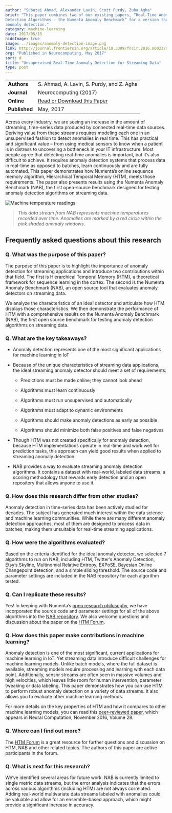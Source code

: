 ```yaml
---
author: "Subutai Ahmad, Alexander Lavin, Scott Purdy, Zuha Agha"
brief: "This paper combines two of our existing papers, “Real-Time Anomaly Detection for Streaming Analytics” and “Evaluating Real-time Anomaly 
Detection Algorithms - the Numenta Anomaly Benchmark” for a version that appears in a special issue of Neurocomputing that focuses on 
anomaly detection."
category: machine-learning
date: 2017/05/15
hideImage: true
image: ../images/anomaly-detection-image.png
link: http://journal.frontiersin.org/article/10.3389/fncir.2016.00023/abstract
org: "Published in Neurocomputing, May 2017"
sort: d
title: "Unsupervised Real-Time Anomaly Detection for Streaming Data"
type: post
---
```


| | |
|-|-|
| **Authors** | S. Ahmad, A. Lavin, S. Purdy, and Z. Agha |
| **Journal** | Neurocomputing (2017) |
| **Online** | [Read or Download this Paper][1] |
| **Published** | May, 2017 |

Across every industry, we are seeing an increase in the amount of
streaming, time-series data produced by connected real-time data
sources. Deriving value from these streams requires modeling each one in
an unsupervised fashion to detect anomalies in real time. This has
practical and significant value – from using medical sensors to know
when a patient is in distress to uncovering a bottleneck in your IT
infrastructure. Most people agree that detecting real-time anomalies is
important, but it’s also difficult to achieve. It requires anomaly
detection systems that process data in real-time as opposed to batches,
learn continuously and are fully automated. This paper demonstrates how
Numenta’s online sequence memory algorithm, Hierarchical Temporal Memory
(HTM), meets those requirements. The paper also presents results using
the Numenta Anomaly Benchmark (NAB), the first open-source benchmark
designed for testing anomaly detection algorithms on streaming data.

![Machine temperature readings](../images/anomaly-detection-image.png)
> *This data stream from NAB represents machine temperatures recorded
  over time. Anomalies are marked by a red circle within the pink 
  shaded anomaly windows.*


## **Frequently asked questions about this research**

### **Q. What was the purpose of this paper?**

The purpose of this paper is to highlight the importance of anomaly
detection for streaming applications and introduce two contributions
within that field. The first is Hierarchical Temporal Memory (HTM), a
theoretical framework for sequence learning in the cortex. The second is
the Numenta Anomaly Benchmark (NAB), an open source tool that evaluates
anomaly detectors on streaming data.

We analyze the characteristics of an ideal detector and articulate how
HTM displays those characteristics. We then demonstrate the performance
of HTM with a comprehensive results on the Numenta Anomaly Benchmark
(NAB), the first open source benchmark for testing anomaly detection
algorithms on streaming data.

### **Q. What are the key takeaways?**

-   Anomaly detection represents one of the most significant
    applications for machine learning in IoT

-   Because of the unique characteristics of streaming data
    applications, the ideal streaming anomaly detector should meet a set
    of requirements:

    -   Predictions must be made online; they cannot look ahead

    -   Algorithms must learn continuously

    -   Algorithms must run unsupervised and automatically

    -   Algorithms must adapt to dynamic environments

    -   Algorithms should make anomaly detections as early as possible

    -   Algorithms should minimize both false positives and false
        negatives

-   Though HTM was not created specifically for anomaly detection,
    because HTM implementations operate in real-time and work well for
    prediction tasks, this approach can yield good results when applied
    to streaming anomaly detection

-   NAB provides a way to evaluate streaming anomaly detection
    algorithms. It contains a dataset with real-world, labeled data
    streams, a scoring methodology that rewards early detection and an
    open repository that allows anyone to use it.

### **Q. How does this research differ from other studies?**

Anomaly detection in time-series data has been actively studied for
decades. The subject has generated much interest within the data science
and machine learning communities. While there are many different anomaly
detection approaches, most of them are designed to process data in
batches, making them unsuitable for real-time streaming applications.

### **Q. How were the algorithms evaluated?**

Based on the criteria identified for the ideal anomaly detector, we
selected 7 algorithms to run on NAB, including HTM, Twitter’s Anomaly
Detection, Etsy’s Skyline, Multinomial Relative Entropy, EXPoSE,
Bayesian Online Changepoint detection, and a simple sliding threshold.
The source code and parameter settings are included in the NAB
repository for each algorithm tested.

### **Q. Can I replicate these results?**

Yes! In keeping with Numenta’s [open research
philosophy](http://numenta.com/blog/2014/09/17/increasing-research-transparency/),
we have incorporated the source code and parameter settings for all of
the above algorithms into the [NAB
repository](https://github.com/numenta/NAB). We also welcome questions
and discussion about the paper on the [HTM
Forum](https://discourse.numenta.org/).

### **Q. How does this paper make contributions in machine learning?**

Anomaly detection is one of the most significant, current applications
for machine learning in IoT. Yet streaming data introduce difficult
challenges for machine learning models. Unlike batch models, where the
full dataset is available, streaming models require processing and
learning with each data point. Additionally, sensor streams are often
seen in massive volumes and high velocities, which leaves little room
for human intervention, parameter tweaking or data labeling. This paper
demonstrates how you can use HTM to perform robust anomaly detection on
a variety of data streams. It also allows you to evaluate other machine
learning methods.

For more details on the key properties of HTM and how it compares to
other machine learning models, you can read this [peer-reviewed
paper](http://numenta.com/papers/continuous-online-sequence-learning-with-an-unsupervised-neural-network-model/),
which appears in Neural Computation, November 2016, Volume 28.

### **Q. Where can I find out more?**

The [HTM Forum](https://discourse.numenta.org/) is a great resource for
further questions and discussion on HTM, NAB and other related topics.
The authors of this paper are active participants in the forum.

### **Q. What is next for this research?**

We’ve identified several areas for future work. NAB is currently limited
to single metric data streams, but the error analysis indicates that the
errors across various algorithms (including HTM) are not always
correlated. Adding real-world multivariate data streams labeled with
anomalies could be valuable and allow for an ensemble-based approach,
which might provide a significant increase in accuracy.

[1]: http://journal.frontiersin.org/article/10.3389/fncir.2016.00023/full

